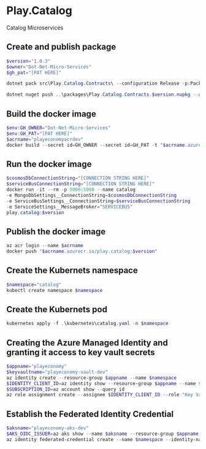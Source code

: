 # Play.Catalog
Catalog Microservices

## Create and publish package
```powershell
$version="1.0.3"
$owner="Dot-Net-Micro-Services"
$gh_pat="[PAT HERE]"

dotnet pack src\Play.Catalog.Contracts\ --configuration Release -p:PackageVersion=$version -p:RepositoryUrl=https://github.com/$owner/Play.Catalog -o ..\packages

dotnet nuget push ..\packages\Play.Catalog.Contracts.$version.nupkg --api-key $gh_pat --source "github"
```

## Build the docker image
```powershell
$env:GH_OWNER="Dot-Net-Micro-Services"
$env:GH_PAT="[PAT HERE]"
$acrname="playeconomyacrdev"
docker build --secret id=GH_OWNER --secret id=GH_PAT -t "$acrname.azurecr.io/play.catalog:$version" .
```

## Run the docker image
```powershell
$cosmosDbConnectionString="[CONNECTION STRING HERE]"
$serviceBusConnectionString="[CONNECTION STRING HERE]"
docker run -it --rm -p 5000:5000 --name catalog 
-e MongoDbSettings__ConnectionString=$cosmosDbConnectionString
-e ServiceBusSettings__ConnectionString=$serviceBusConnectionString
-e ServiceSettings__MessageBroker="SERVICEBUS"
play.catalog:$version
```

## Publish the docker image
```powershell
az acr login --name $acrname
docker push "$acrname.azurecr.io/play.catalog:$version"
```

## Create the Kubernets namespace
```powershell
$namespace="catalog"
kubectl create namespace $namespace
```

## Create the Kubernets pod
```powershell
kubernetes apply -f .\kubernetes\catalog.yaml -n $namespace
```

## Creating the Azure Managed Identity and granting it access to key vault secrets
```powershell
$appname="playeconomy"
$keyvaultname="playeconomy-vault-dev"
az identity create --resource-group $appname --name $namespace
$IDENTITY_CLIENT_ID=az identity show --resource-group $appname --name $namespace --query clientId -otsv
$SUBSCRIPTION_ID=az account show --query id
az role assignment create --assignee $IDENTITY_CLIENT_ID --role "Key Vault Secrets User" --scope "/subscriptions/$SUBSCRIPTION_ID/resourcegroups/$appname/providers/Microsoft.KeyVault/vaults/$keyvaultname"
```

## Establish the Federated Identity Credential
```powershell
$aksname="playeconomy-aks-dev"
$AKS_OIDC_ISSUER=az aks show --name $aksname --resource-group $appname --query "oidcIssuerProfile.issuerUrl" -otsv
az identity federated-credential create --name $namespace --identity-name $namespace --resource-group $appname --issuer $AKS_OIDC_ISSUER --subject "system:serviceaccount:${namespace}:${namespace}-serviceaccount"
```